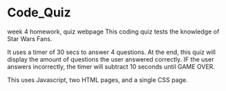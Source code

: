 # Code_Quiz
week 4 homework, quiz webpage
This coding quiz tests the knowledge of Star Wars Fans. 

It uses a timer of 30 secs to answer 4 questions. 
At the end, this quiz will display the amount of questions the user answered correctly. 
IF the user answers incorrectly, the timer will subtract 10 seconds until GAME OVER. 

This uses Javascript, two HTML pages, and a single CSS page.

